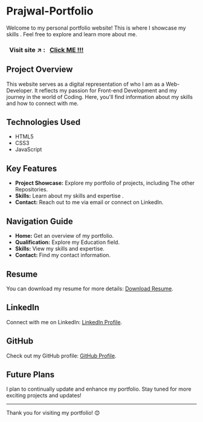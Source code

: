 # Prajwal-Portfolio

Welcome to my personal portfolio website! This is where I showcase my skills . Feel free to explore and learn more about me.
### &nbsp; Visit site :arrow_upper_right: : &nbsp; [Click ME !!!](https://prajwal-r-h.github.io/Prajwal-Portfolio/ )

## Project Overview

This website serves as a digital representation of who I am as a Web-Developer. It reflects my passion for Front-end Development and my journey in the world of Coding. Here, you'll find information about my skills and how to connect with me.


## Technologies Used

- HTML5
- CSS3
- JavaScript

## Key Features

- **Project Showcase:** Explore my portfolio of projects, including The other Repositories.
- **Skills:** Learn about my skills and expertise .
- **Contact:** Reach out to me via email or connect on LinkedIn.

## Navigation Guide

- **Home:** Get an overview of my portfolio.
- **Qualification:** Explore my Education field.
- **Skills:** View my skills and expertise.
- **Contact:** Find my contact information.

## Resume

You can download my resume for more details: [Download Resume](./Prajwal_Resume.pdf).

## LinkedIn

Connect with me on LinkedIn: [LinkedIn Profile](https://www.linkedin.com/in/prajwal-r-honnihalli-7aa516280/).

## GitHub

Check out my GitHub profile: [GitHub Profile](https://github.com/prajwal-r-h).


## Future Plans

I plan to continually update and enhance my portfolio. Stay tuned for more exciting projects and updates!


---

Thank you for visiting my portfolio! 😊
